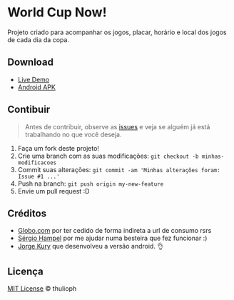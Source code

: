 # World Cup Now!
Projeto criado para acompanhar os jogos, placar, horário e local dos jogos de cada dia da copa.

## Download
- [Live Demo](http://world-cup-now.herokuapp.com)
- [Android APK](http://bit.ly/android-world-cup-now)

## Contibuir
> Antes de contribuir, observe as [issues](@issues) e veja se alguém já está trabalhando no que você deseja.

1. Faça um fork deste projeto!
2. Crie  uma branch com as suas modificações: `git checkout -b minhas-modificacoes`
3. Commit suas alterações: `git commit -am 'Minhas alterações foram: Issue #1 ...'`
4. Push na branch: `git push origin my-new-feature`
5. Envie um pull request :D

## Créditos
- [Globo.com](http://globo.com) por ter cedido de forma indireta a url de consumo rsrs
- [Sérgio Hampel](http://fb.com/sergiohampel) por me ajudar numa besteira que fez funcionar :)
- [Jorge Kury](https://github.com/jorgekury) que desenvolveu a versão android. :ok_hand:

## Licença
[MIT License](http://thulioph.mit-license.org/) © thulioph